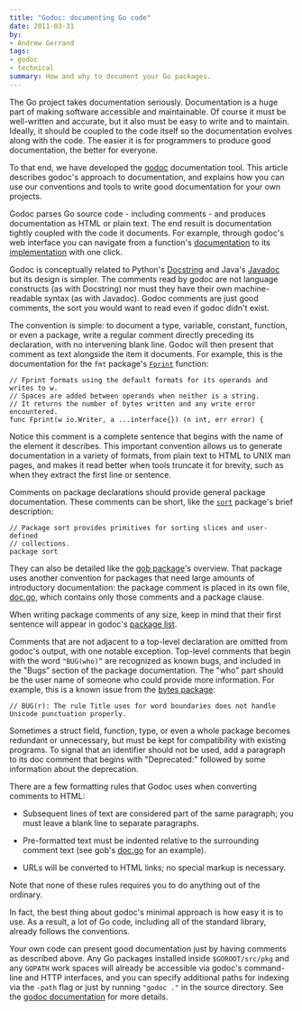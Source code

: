 ```yaml
---
title: "Godoc: documenting Go code"
date: 2011-03-31
by:
- Andrew Gerrand
tags:
- godoc
- technical
summary: How and why to document your Go packages.
---
```



The Go project takes documentation seriously.
Documentation is a huge part of making software accessible and maintainable.
Of course it must be well-written and accurate,
but it also must be easy to write and to maintain.
Ideally, it should be coupled to the code itself so the documentation evolves
along with the code.
The easier it is for programmers to produce good documentation,
the better for everyone.

To that end, we have developed the [godoc](https://golang.org/cmd/godoc/) documentation tool.
This article describes godoc's approach to documentation,
and explains how you can use our conventions and tools to write good documentation
for your own projects.

Godoc parses Go source code - including comments - and produces documentation
as HTML or plain text.
The end result is documentation tightly coupled with the code it documents.
For example, through godoc's web interface you can navigate from a function's
[documentation](https://golang.org/pkg/strings/#HasPrefix) to its [implementation](https://golang.org/src/strings/strings.go?s=11163:11200#L434) with one click.

Godoc is conceptually related to Python's [Docstring](https://www.python.org/dev/peps/pep-0257/)
and Java's [Javadoc](https://www.oracle.com/java/technologies/javase/javadoc-tool.html)
but its design is simpler.
The comments read by godoc are not language constructs (as with Docstring)
nor must they have their own machine-readable syntax (as with Javadoc).
Godoc comments are just good comments, the sort you would want to read even
if godoc didn't exist.

The convention is simple: to document a type,
variable, constant, function, or even a package,
write a regular comment directly preceding its declaration,
with no intervening blank line.
Godoc will then present that comment as text alongside the item it documents.
For example, this is the documentation for the `fmt` package's [`Fprint`](https://golang.org/pkg/fmt/#Fprint) function:

	// Fprint formats using the default formats for its operands and writes to w.
	// Spaces are added between operands when neither is a string.
	// It returns the number of bytes written and any write error encountered.
	func Fprint(w io.Writer, a ...interface{}) (n int, err error) {

Notice this comment is a complete sentence that begins with the name of
the element it describes.
This important convention allows us to generate documentation in a variety of formats,
from plain text to HTML to UNIX man pages,
and makes it read better when tools truncate it for brevity,
such as when they extract the first line or sentence.

Comments on package declarations should provide general package documentation.
These comments can be short, like the [`sort`](https://golang.org/pkg/sort/)
package's brief description:

	// Package sort provides primitives for sorting slices and user-defined
	// collections.
	package sort

They can also be detailed like the [gob package](https://golang.org/pkg/encoding/gob/)'s overview.
That package uses another convention for packages that need large amounts
of introductory documentation:
the package comment is placed in its own file,
[doc.go](https://golang.org/src/pkg/encoding/gob/doc.go),
which contains only those comments and a package clause.

When writing package comments of any size,
keep in mind that their first sentence will appear in godoc's [package list](https://golang.org/pkg/).

Comments that are not adjacent to a top-level declaration are omitted from godoc's output,
with one notable exception.
Top-level comments that begin with the word `"BUG(who)”` are recognized as known bugs,
and included in the "Bugs” section of the package documentation.
The "who” part should be the user name of someone who could provide more information.
For example, this is a known issue from the [bytes package](https://golang.org/pkg/bytes/#pkg-note-BUG):

	// BUG(r): The rule Title uses for word boundaries does not handle Unicode punctuation properly.

Sometimes a struct field, function, type, or even a whole package becomes
redundant or unnecessary, but must be kept for compatibility with existing
programs.
To signal that an identifier should not be used, add a paragraph to its doc
comment that begins with "Deprecated:" followed by some information about the
deprecation.

There are a few formatting rules that Godoc uses when converting comments to HTML:

  - Subsequent lines of text are considered part of the same paragraph;
    you must leave a blank line to separate paragraphs.

  - Pre-formatted text must be indented relative to the surrounding comment
    text (see gob's [doc.go](https://golang.org/src/pkg/encoding/gob/doc.go) for an example).

  - URLs will be converted to HTML links; no special markup is necessary.

Note that none of these rules requires you to do anything out of the ordinary.

In fact, the best thing about godoc's minimal approach is how easy it is to use.
As a result, a lot of Go code, including all of the standard library,
already follows the conventions.

Your own code can present good documentation just by having comments as described above.
Any Go packages installed inside `$GOROOT/src/pkg` and any `GOPATH` work
spaces will already be accessible via godoc's command-line and HTTP interfaces,
and you can specify additional paths for indexing via the `-path` flag or
just by running `"godoc ."` in the source directory.
See the [godoc documentation](https://golang.org/cmd/godoc/) for more details.
